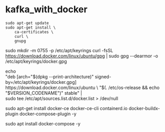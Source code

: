 # kafka_with_docker



    sudo apt-get update
    sudo apt-get install \
        ca-certificates \
        curl \
        gnupg


sudo mkdir -m 0755 -p /etc/apt/keyrings
curl -fsSL https://download.docker.com/linux/ubuntu/gpg | sudo gpg --dearmor -o /etc/apt/keyrings/docker.gpg


echo \
  "deb [arch="$(dpkg --print-architecture)" signed-by=/etc/apt/keyrings/docker.gpg] https://download.docker.com/linux/ubuntu \
  "$(. /etc/os-release && echo "$VERSION_CODENAME")" stable" | \
  sudo tee /etc/apt/sources.list.d/docker.list > /dev/null



sudo apt-get install docker-ce docker-ce-cli containerd.io docker-buildx-plugin docker-compose-plugin -y


sudo apt install docker-compose -y
